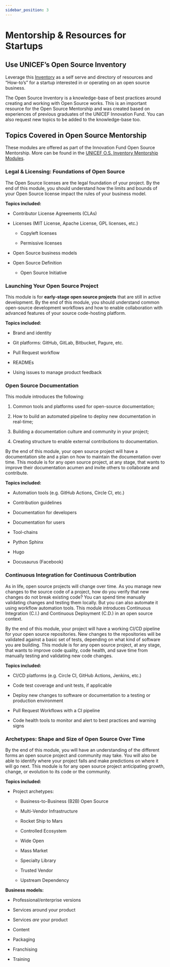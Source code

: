 ```yaml
---
sidebar_position: 3
---
```


# Mentorship & Resources for Startups

## Use UNICEF’s Open Source Inventory

Leverage this [Inventory](https://unicef.github.io/inventory/meta/mentorship/onboarding/) as a self serve and directory of resources and “How-to’s” for a startup interested in or operating on an open source business.

The Open Source Inventory is a knowledge-base of best practices around creating and working with Open Source works. This is an important resource for the Open Source Mentorship and was created based on experiences of previous graduates of the UNICEF Innovation Fund. You can also request new topics to be added to the knowledge-base too.

## Topics Covered in Open Source Mentorship
These modules are offered as part of the Innovation Fund Open Source Mentorship.  More can be found in the [UNICEF O.S. Inventory Mentorship Modules](https://unicef.github.io/inventory/meta/mentorship/modules/).

### Legal & Licensing: Foundations of Open Source
The Open Source licenses are the legal foundation of your project. By the end of this module, you should understand how the limits and bounds of your Open Source license impact the rules of your business model.

**Topics included:**
* Contributor License Agreements (CLAs)

* Licenses (MIT License, Apache License, GPL licenses, etc.)

  * Copyleft licenses

  * Permissive licenses

* Open Source business models

* Open Source Definition

  * Open Source Initiative

### Launching Your Open Source Project
This module is for **early-stage open source projects** that are still in active development. By the end of this module, you should understand common open-source development workflows and how to enable collaboration with advanced features of your source code-hosting platform.

**Topics included:**
* Brand and identity

* Git platforms: GitHub, GitLab, Bitbucket, Pagure, etc.

* Pull Request workflow

* READMEs

* Using issues to manage product feedback

### Open Source Documentation
This module introduces the following:

1. Common tools and platforms used for open-source documentation;

2. How to build an automated pipeline to deploy new documentation in real-time;

3. Building a documentation culture and community in your project;

4. Creating structure to enable external contributions to documentation.

By the end of this module, your open source project will have a documentation site and a plan on how to maintain the documentation over time. This module is for any open source project, at any stage, that wants to improve their documentation acumen and invite others to collaborate and contribute.

**Topics included:**

* Automation tools (e.g. GitHub Actions, Circle CI, etc.)

* Contribution guidelines

* Documentation for developers

* Documentation for users

* Tool-chains

* Python Sphinx

* Hugo

* Docusaurus (Facebook)

### Continuous Integration for Continuous Contribution
As in life, open source projects will change over time. As you manage new changes to the source code of a project, how do you verify that new changes do not break existing code? You can spend time manually validating changes and testing them locally. But you can also automate it using workflow automation tools. This module introduces Continuous Integration (C.I.) and Continuous Deployment (C.D.) in an open source context. 

By the end of this module, your project will have a working CI/CD pipeline for your open source repositories. New changes to the repositories will be validated against a basic set of tests, depending on what kind of software you are building. This module is for any open source project, at any stage, that wants to improve code quality, code health, and save time from manually testing and validating new code changes.

**Topics included:**

* CI/CD platforms (e.g. Circle CI, GitHub Actions, Jenkins, etc.)

* Code test coverage and unit tests, if applicable

* Deploy new changes to software or documentation to a testing or production environment

* Pull Request Workflows with a CI pipeline

* Code health tools to monitor and alert to best practices and warning signs

### Archetypes: Shape and Size of Open Source Over Time
 By the end of this module, you will have an understanding of the different forms an open source project and community may take. You will also be able to identify where your project falls and make predictions on where it will go next. This module is for any open source project anticipating growth, change, or evolution to its code or the community.

**Topics included:**

* Project archetypes:

  * Business-to-Business (B2B) Open Source

  * Multi-Vendor Infrastructure

  * Rocket Ship to Mars

  * Controlled Ecosystem

  * Wide Open

  * Mass Market

  * Specialty Library

  * Trusted Vendor

  * Upstream Dependency

**Business models:**

* Professional/enterprise versions

* Services around your product

* Services *are* your product

* Content

* Packaging

* Franchising

* Training